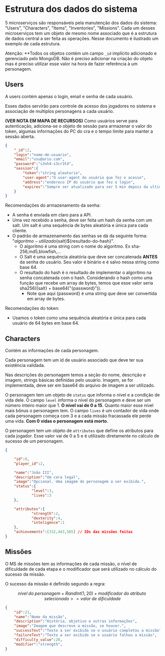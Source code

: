 # Estrutura dos dados do sistema

5 microserviços são responsáveis pela manutenção dos dados do sistema: "Users", "Characters", "Items", "Inventories", "Missions". Cada um desses microserviços tem um objeto de mesmo nome associado que é a estrutura de dados central a ser feita as operações. Nesse documento é ilustrado um exemplo de cada estrutura.

Atenção: **Todos os objetos contém um campo `_id` implícito adicionado e gerenciado pelo MongoDB. Não é preciso adicionar na criação do objeto mas é preciso utilizar esse valor na hora de fazer referência à um personagem. 

## Users

A users contém apenas o login, email e senha de cada usuário. 

Esses dados servirão para controle de acesso dos jogadores no sistema e associação de multiplos personagens a cada usuário.

**(VER NOTA EM MAPA DE RECURSOS)** Como usuários serve para autenticação, adiciona-se o objeto de sessão para armazenar o valor do token, algumas informações do PC do cra e o tempo limite para manter a sessão aberta.

```json
{
    "_id":2,
    "login":"nome-de-usuario",
    "email":"usu@ario.com",
    "password":"s3nh4-s3cr3t4",
    "session":{
        "token":"string aleatoria",
        "user-agent":"O user-agent do usuário que fez o acesso",
        "address":"endereco IP do usuário que fez o login",
        "expires":"Sempre ser atualizado para ser 5 min depois da ultima requisição de validação da sessão"
    }
}
```

Recomendações do armazenamento da senha:
* A senha é enviada em claro para a API.
* Uma vez recebido a senha, deve ser feita um hash da senha com um salt. Um salt é uma sequência de bytes aleatória e única para cada cliente. 
* O padrão de armazenamento das senhas se dá da seguinte forma: "${algoritmo-utilizado}${salt}${resultado-do-hash}".
    * O algoritmo é uma string com o nome do algoritmo. Ex sha-256,md5,blowfish,...
    * O Salt é uma sequência aleatória que deve ser concatenada **ANTES** da senha do usuário. Seu valor é binário e é salvo nessa string como base 64.
    * O resultado do hash é o resultado de implementar o algoritmo na senha concatenada com o hash. Considerando o hash como uma função que recebe um array de bytes, temos que esse valor seria sha256({salt} + base64("{password}")). 
        * Note que aqui {password} é uma string que deve ser convertida em array de bytes.

Recomendações do token:
* Usamos o token como uma sequência aleatória e única para cada usuário de 64 bytes em base 64.

## Characters

Contém as informações de cada personagem. 

Cada personagem tem um id de usuário associado que deve ter sua existência validada. 

Nas descrições do personagem temos a seção do nome, descrição e imagem, strings básicas definidas pelo usuário. Imagem, se for implementada, deve ser em base64 do arquivo de imagem a ser utilizado. 

O personagem tem um objeto de `status` que informa o nível e a condição de vida dele. O campo `level` informa o nível do personagem e deve ser um número inteiro maior que 1. **O nível vai de 0 a 15**. Quanto maior esse nível mais bônus o personagem tem. O campo `lives` é um contador de vida onde cada personagem começa com 3 e a cada missão fracassada ele perde uma vida. **Com 0 vidas o personagem está morto**.

O personagem tem um objeto de `attributes` que define os atributos para cada jogador. Esse valor vai de 0 a 5 e é utilizado diretamente no cálculo de sucesso de um personagem. 


```json
{

    "id":8,
    "player_id":2,

    "name":"João III",
    "description":"Um cara legal",
    "image":"Opcional. Uma imagem do personagem a ser exibida.",
    "status":{
            "level":3,
            "lives":3
    },

    "attributes":{ 
            "strength":2,
            "dexterity":4,
            "inteligence":1
    },
	"achievements":[332,443,565] // IDs das missões feitas
}

```

## Missões 

O MS de missões tem as informações de cada missão, o nível de dificuldade de cada etapa e o modificador que será utilizado no cálculo do sucesso da missão. 

O sucesso da missão é definido segundo a regra:

$$nível\; do\; personagem + RandInt(1,20) + modificador\; do\; atributo\; selecionado >= valor\; de\; dificuldade$$


```json
{
    "id":21,
    "name":"Nome da missão",
    "description":"História, objetivo e outras informações",
    "image":"Imagem que descreve a missão, se houver.",
    "successText":"Texto a ser exibido se o usuário completou a missão",
    "failureText":"Texto a ser exibido se o usuário falhou a missão",
    "difficulty_value":20,
    "modifier":"strength",
}
```

